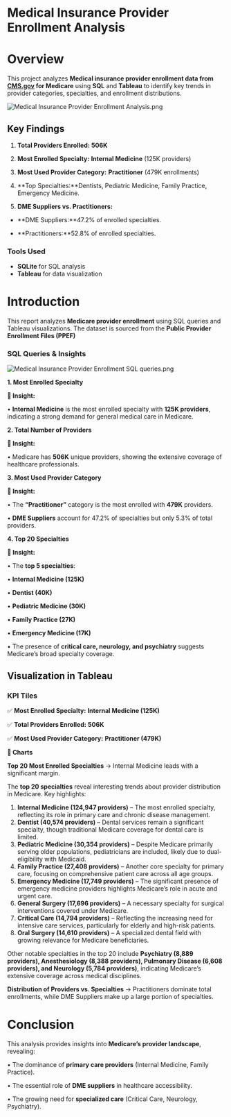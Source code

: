 # Medical Insurance Provider Enrollment Analysis

# **Overview**

This project analyzes **Medical insurance provider enrollment data from [CMS.gov](http://CMS.gov) for Medicare** using **SQL** and **Tableau** to identify key trends in provider categories, specialties, and enrollment distributions.

![Medical Insurance Provider Enrollment  Analysis.png](Medical%20Insurance%20Provider%20Enrollment%20Analysis%2018c4799bb267803688eafd94f471b985/Medical_Insurance_Provider_Enrollment__Analysis.png)

## Key Findings

1. **Total Providers Enrolled:** **506K**

2. **Most Enrolled Specialty:** **Internal Medicine** (125K providers)

3. **Most Used Provider Category:** **Practitioner** (479K enrollments)

4. **Top Specialties:**Dentists, Pediatric Medicine, Family Practice, Emergency Medicine.

5. **DME Suppliers vs. Practitioners:**

- **DME Suppliers:**47.2% of enrolled specialties.

- **Practitioners:**52.8% of enrolled specialties.

### Tools Used

- **SQLite** for SQL analysis
- **Tableau** for data visualization

# **Introduction**

This report analyzes **Medicare provider enrollment** using SQL queries and Tableau visualizations. The dataset is sourced from the **Public Provider Enrollment Files (PPEF)**

### **SQL Queries & Insights**

![Medical Insurance Provider Enrollment  SQL queries.png](Medical%20Insurance%20Provider%20Enrollment%20Analysis%2018c4799bb267803688eafd94f471b985/Medical_Insurance_Provider_Enrollment__SQL_queries.png)

**1. Most Enrolled Specialty**

**📝 Insight:**

•	**Internal Medicine** is the most enrolled specialty with **125K providers**, indicating a strong demand for general medical care in Medicare.

**2. Total Number of Providers**

**📝 Insight:**

•	Medicare has **506K** unique providers, showing the extensive coverage of healthcare professionals.

**3. Most Used Provider Category**

**📝 Insight:**

•	The **“Practitioner”** category is the most enrolled with **479K** providers.

•	**DME Suppliers** account for 47.2% of specialties but only 5.3% of total providers.

**4. Top 20 Specialties**

**📝 Insight:**

•	The **top 5 specialties**:

•	**Internal Medicine (125K)**

•	**Dentist (40K)**

•	**Pediatric Medicine (30K)**

•	**Family Practice (27K)**

•	**Emergency Medicine (17K)**

•	The presence of **critical care, neurology, and psychiatry** suggests Medicare’s broad specialty coverage.

## **Visualization in Tableau**

### **KPI Tiles**

✅ **Most Enrolled Specialty:** **Internal Medicine (125K)**

✅ **Total Providers Enrolled:** **506K**

✅ **Most Used Provider Category:** **Practitioner (479K)**

**🔹 Charts**

**Top 20 Most Enrolled Specialties** → Internal Medicine leads with a significant margin.

The **top 20 specialties** reveal interesting trends about provider distribution in Medicare. Key highlights:

1. **Internal Medicine (124,947 providers)** – The most enrolled specialty, reflecting its role in primary care and chronic disease management.
2. **Dentist (40,574 providers)** – Dental services remain a significant specialty, though traditional Medicare coverage for dental care is limited.
3. **Pediatric Medicine (30,354 providers)** – Despite Medicare primarily serving older populations, pediatricians are included, likely due to dual-eligibility with Medicaid.
4. **Family Practice (27,408 providers)** – Another core specialty for primary care, focusing on comprehensive patient care across all age groups.
5. **Emergency Medicine (17,749 providers)** – The significant presence of emergency medicine providers highlights Medicare’s role in acute and urgent care.
6. **General Surgery (17,696 providers)** – A necessary specialty for surgical interventions covered under Medicare.
7. **Critical Care (14,794 providers)** – Reflecting the increasing need for intensive care services, particularly for elderly and high-risk patients.
8. **Oral Surgery (14,610 providers)** – A specialized dental field with growing relevance for Medicare beneficiaries.

Other notable specialties in the top 20 include **Psychiatry (8,889 providers), Anesthesiology (8,388 providers), Pulmonary Disease (6,608 providers), and Neurology (5,784 providers)**, indicating Medicare’s extensive coverage across medical disciplines.

**Distribution of Providers vs. Specialties** → Practitioners dominate total enrollments, while DME Suppliers make up a large portion of specialties.

# **Conclusion**

This analysis provides insights into **Medicare’s provider landscape**, revealing:

•	The dominance of **primary care providers** (Internal Medicine, Family Practice).

•	The essential role of **DME suppliers** in healthcare accessibility.

•	The growing need for **specialized care** (Critical Care, Neurology, Psychiatry).